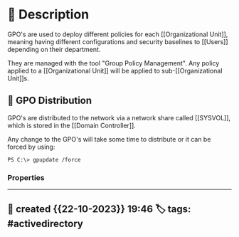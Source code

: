 # 📔 Description

GPO's are used to deploy different policies for each [[Organizational Unit]], meaning having different configurations and security baselines to [[Users]] depending on their department.

They are managed with the tool "Group Policy Management". Any policy applied to a [[Organizational Unit]] will be applied to sub-[[Organizational Unit]]s.

##  📗 GPO Distribution

GPO's are distributed to the network via a network share called [[SYSVOL]], which is stored in the [[Domain Controller]]. 

Any change to the GPO's will take some time to distribute or it can be forced by using:

```
PS C:\> gpupdate /force
```





### Properties
---
📆 created   {{22-10-2023}} 19:46
🏷️ tags: #activedirectory 
---
